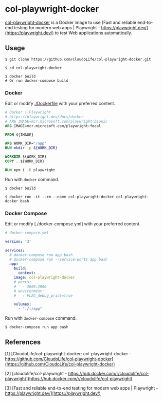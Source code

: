 
# col-playwright-docker

[col-playwright-docker](https://github.com/CloudoLife/col-playwright-docker) is a Docker image to use [Fast and reliable end-to-end testing for modern web apps | Playwright - https://playwright.dev/](https://playwright.dev/) to test Web applications automatically.

## Usage

```shell
$ git clone https://github.com/CloudoLife/col-playwright-docker.git

$ cd col-playwright-docker

$ docker build 
# Or run docker-compose build
```

### Docker 

Edit or modify [./Dockerfile](./Dockerfile) with your preferred content.

```Dockerfile
# Docker | Playwright
# https://playwright.dev/docs/docker
# ARG IMAGE=mcr.microsoft.com/playwright:bionic
ARG IMAGE=mcr.microsoft.com/playwright:focal

FROM ${IMAGE}

ARG WORK_DIR="/app"
RUN mkdir -p ${WORK_DIR}

WORKDIR ${WORK_DIR}
COPY . ${WORK_DIR}

RUN npm i -D playwright
```

Run with `docker` command.

```shell
$ docker build 

$ docker run -it --rm --name col-playwright-docker col-playwright-docker bash
```

### Docker Compose

Edit or modify [./docker-compose.yml] with your preferred content.

```yaml
# docker-compose.yml

version: '3'

services:
  # docker-compose run app bash
  # docker-compose run --service-ports app bash
  app:
    build:
      context: .
    image: col-playwright-docker
    # ports:
    #   - 3000:3000
    # environment:
    #   - FLAG_debug_print=true

    volumes:
      - "./:/app"
```

Run with `docker-compose` command.

```shell
$ docker-compose run app bash
```

## References

[1] [CloudoLife/col-playwright-docker: col-playwright-docker - https://github.com/CloudoLife/col-playwright-docker](https://github.com/CloudoLife/col-playwright-docker)

[2] [cloudolife/col-playwright - https://hub.docker.com/r/cloudolife/col-playwright](https://hub.docker.com/r/cloudolife/col-playwright)

[3] [Fast and reliable end-to-end testing for modern web apps | Playwright - https://playwright.dev/](https://playwright.dev/)